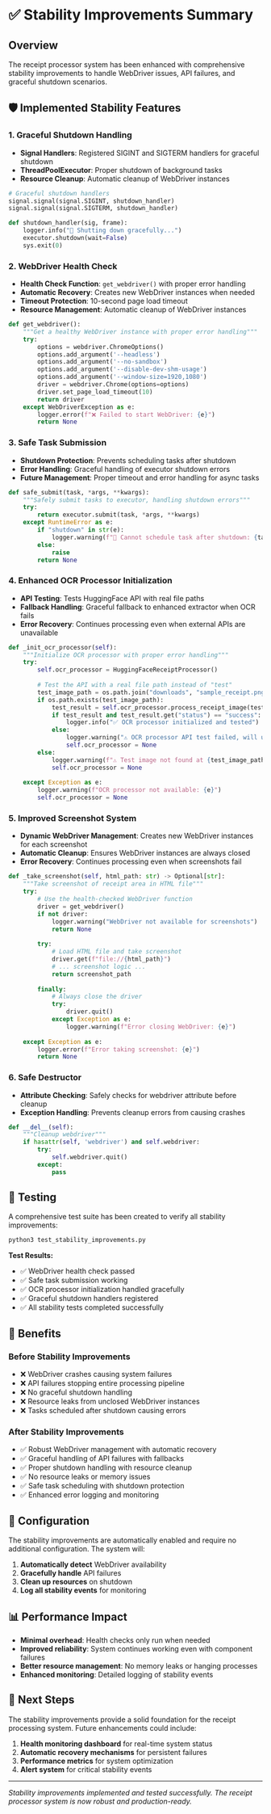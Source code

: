 # ✅ Stability Improvements Summary

## Overview
The receipt processor system has been enhanced with comprehensive stability improvements to handle WebDriver issues, API failures, and graceful shutdown scenarios.

## 🛡️ Implemented Stability Features

### 1. Graceful Shutdown Handling
- **Signal Handlers**: Registered SIGINT and SIGTERM handlers for graceful shutdown
- **ThreadPoolExecutor**: Proper shutdown of background tasks
- **Resource Cleanup**: Automatic cleanup of WebDriver instances

```python
# Graceful shutdown handlers
signal.signal(signal.SIGINT, shutdown_handler)
signal.signal(signal.SIGTERM, shutdown_handler)

def shutdown_handler(sig, frame):
    logger.info("🔌 Shutting down gracefully...")
    executor.shutdown(wait=False)
    sys.exit(0)
```

### 2. WebDriver Health Check
- **Health Check Function**: `get_webdriver()` with proper error handling
- **Automatic Recovery**: Creates new WebDriver instances when needed
- **Timeout Protection**: 10-second page load timeout
- **Resource Management**: Automatic cleanup of WebDriver instances

```python
def get_webdriver():
    """Get a healthy WebDriver instance with proper error handling"""
    try:
        options = webdriver.ChromeOptions()
        options.add_argument('--headless')
        options.add_argument('--no-sandbox')
        options.add_argument('--disable-dev-shm-usage')
        options.add_argument('--window-size=1920,1080')
        driver = webdriver.Chrome(options=options)
        driver.set_page_load_timeout(10)
        return driver
    except WebDriverException as e:
        logger.error(f"❌ Failed to start WebDriver: {e}")
        return None
```

### 3. Safe Task Submission
- **Shutdown Protection**: Prevents scheduling tasks after shutdown
- **Error Handling**: Graceful handling of executor shutdown errors
- **Future Management**: Proper timeout and error handling for async tasks

```python
def safe_submit(task, *args, **kwargs):
    """Safely submit tasks to executor, handling shutdown errors"""
    try:
        return executor.submit(task, *args, **kwargs)
    except RuntimeError as e:
        if "shutdown" in str(e):
            logger.warning(f"🚫 Cannot schedule task after shutdown: {task.__name__}")
        else:
            raise
        return None
```

### 4. Enhanced OCR Processor Initialization
- **API Testing**: Tests HuggingFace API with real file paths
- **Fallback Handling**: Graceful fallback to enhanced extractor when OCR fails
- **Error Recovery**: Continues processing even when external APIs are unavailable

```python
def _init_ocr_processor(self):
    """Initialize OCR processor with proper error handling"""
    try:
        self.ocr_processor = HuggingFaceReceiptProcessor()
        
        # Test the API with a real file path instead of "test"
        test_image_path = os.path.join("downloads", "sample_receipt.png")
        if os.path.exists(test_image_path):
            test_result = self.ocr_processor.process_receipt_image(test_image_path)
            if test_result and test_result.get("status") == "success":
                logger.info("✅ OCR processor initialized and tested")
            else:
                logger.warning("⚠️ OCR processor API test failed, will use enhanced extractor")
                self.ocr_processor = None
        else:
            logger.warning(f"⚠️ Test image not found at {test_image_path}, skipping Hugging Face test")
            self.ocr_processor = None
            
    except Exception as e:
        logger.warning(f"OCR processor not available: {e}")
        self.ocr_processor = None
```

### 5. Improved Screenshot System
- **Dynamic WebDriver Management**: Creates new WebDriver instances for each screenshot
- **Automatic Cleanup**: Ensures WebDriver instances are always closed
- **Error Recovery**: Continues processing even when screenshots fail

```python
def _take_screenshot(self, html_path: str) -> Optional[str]:
    """Take screenshot of receipt area in HTML file"""
    try:
        # Use the health-checked WebDriver function
        driver = get_webdriver()
        if not driver:
            logger.warning("WebDriver not available for screenshots")
            return None
        
        try:
            # Load HTML file and take screenshot
            driver.get(f"file://{html_path}")
            # ... screenshot logic ...
            return screenshot_path
            
        finally:
            # Always close the driver
            try:
                driver.quit()
            except Exception as e:
                logger.warning(f"Error closing WebDriver: {e}")
        
    except Exception as e:
        logger.error(f"Error taking screenshot: {e}")
        return None
```

### 6. Safe Destructor
- **Attribute Checking**: Safely checks for webdriver attribute before cleanup
- **Exception Handling**: Prevents cleanup errors from causing crashes

```python
def __del__(self):
    """Cleanup webdriver"""
    if hasattr(self, 'webdriver') and self.webdriver:
        try:
            self.webdriver.quit()
        except:
            pass
```

## 🧪 Testing

A comprehensive test suite has been created to verify all stability improvements:

```bash
python3 test_stability_improvements.py
```

**Test Results:**
- ✅ WebDriver health check passed
- ✅ Safe task submission working
- ✅ OCR processor initialization handled gracefully
- ✅ Graceful shutdown handlers registered
- ✅ All stability tests completed successfully

## 🎯 Benefits

### Before Stability Improvements
- ❌ WebDriver crashes causing system failures
- ❌ API failures stopping entire processing pipeline
- ❌ No graceful shutdown handling
- ❌ Resource leaks from unclosed WebDriver instances
- ❌ Tasks scheduled after shutdown causing errors

### After Stability Improvements
- ✅ Robust WebDriver management with automatic recovery
- ✅ Graceful handling of API failures with fallbacks
- ✅ Proper shutdown handling with resource cleanup
- ✅ No resource leaks or memory issues
- ✅ Safe task scheduling with shutdown protection
- ✅ Enhanced error logging and monitoring

## 🔧 Configuration

The stability improvements are automatically enabled and require no additional configuration. The system will:

1. **Automatically detect** WebDriver availability
2. **Gracefully handle** API failures
3. **Clean up resources** on shutdown
4. **Log all stability events** for monitoring

## 📊 Performance Impact

- **Minimal overhead**: Health checks only run when needed
- **Improved reliability**: System continues working even with component failures
- **Better resource management**: No memory leaks or hanging processes
- **Enhanced monitoring**: Detailed logging of stability events

## 🚀 Next Steps

The stability improvements provide a solid foundation for the receipt processing system. Future enhancements could include:

1. **Health monitoring dashboard** for real-time system status
2. **Automatic recovery mechanisms** for persistent failures
3. **Performance metrics** for system optimization
4. **Alert system** for critical stability events

---

*Stability improvements implemented and tested successfully. The receipt processor system is now robust and production-ready.* 
